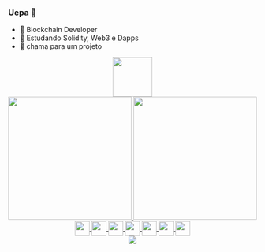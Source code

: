 ### Uepa 👋

- 🔗 Blockchain Developer
- 🌱 Estudando  Solidity, Web3 e Dapps
- 🤝 chama para um projeto

<div align="center" style="display: inline_block">
  <a href="https://www.linkedin.com/in/erick-iwanami-962024185/"  >
    <img height="80" widith="80" src="https://cdn.jsdelivr.net/gh/devicons/devicon/icons/linkedin/linkedin-original-wordmark.svg" />
  </a>
</div>

<div align="center">
  <a href="https://github.com/erickiwa">
    <img height="250em" src="https://github-readme-stats.vercel.app/api?username=erickiwa&count_private=true&show_icons=true&theme=dracula&hide_border=true"/>
    <img height="250em" src="https://github-readme-stats.vercel.app/api/top-langs/?username=erickiwa&theme=dracula&hide_border=true"/>
  </a>
</div>

<div style="display: inline_block" align="center">
  <a href="https://github.com/erickiwa">
    <img align="center" height="30" widith="30" src="https://docs.soliditylang.org/en/v0.8.11/_static/logo.svg" />
    <img align="center" height="30" widith="30" src="https://img.icons8.com/color/344/bitcoin--v1.png" />
    <img align="center" height="30" widith="30" src="https://cdn.jsdelivr.net/gh/devicons/devicon/icons/react/react-original.svg" />
    <img align="center" height="30" widith="30" src="https://cdn.jsdelivr.net/gh/devicons/devicon/icons/redux/redux-original.svg" />  
    <img align="center" height="30" widith="30" src="https://cdn.jsdelivr.net/gh/devicons/devicon/icons/javascript/javascript-original.svg" />
    <img align="center" height="30" widith="30" src="https://cdn.jsdelivr.net/gh/devicons/devicon/icons/nodejs/nodejs-original.svg" />
    <img align="center" height="30" widith="30" src="https://cdn.jsdelivr.net/gh/devicons/devicon/icons/python/python-plain.svg" />
  </a>
</div>


  
<div style="display: inline_block" align="center">
  <a href="https://github.com/erickiwa">
    <img align="center" src="https://github.com/erickiwa/erickiwa/blob/output/github-contribution-grid-snake.svg" />
  </a>
</div>


